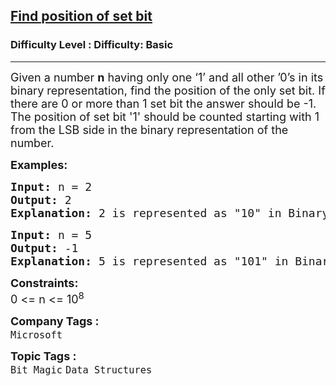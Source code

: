 <h2><a href="https://www.geeksforgeeks.org/problems/find-position-of-set-bit3706/1?page=1&category=Bit%20Magic&difficulty=Basic&sortBy=submissions">Find position of set bit</a></h2><h3>Difficulty Level : Difficulty: Basic</h3><hr><div class="problems_problem_content__Xm_eO"><p><span style="font-size: 18px;">Given a number <strong>n</strong> having only one ‘1’ and all other ’0’s in its binary representation, find the position of the only set bit. If there are 0 or more than 1 set bit the answer should be -1. The position of set bit '1' should be counted starting with 1 from the LSB side in the binary representation of the number.</span></p>
<p><span style="font-size: 18px;"><strong>Examples:</strong></span></p>
<pre><span style="font-size: 18px;"><strong style="font-size: 18px;">Input:</strong> </span><span style="font-size: 18px;">n =<strong> </strong>2</span>
<span style="font-size: 18px;"><strong><span style="font-size: 18px;">Output:</span> </strong></span><span style="font-size: 18px;">2</span>
<span style="font-size: 18px;"><strong><span style="font-size: 18px;">Explanation:</span> </strong></span><span style="font-size: 18px;">2 is represented as "10" in Binary. As we see there's only one set bit and it's in position 2.<br></span></pre>
<pre><span style="font-size: 18px;"><strong style="font-size: 18px;">Input:</strong><strong> </strong></span><span style="font-size: 18px;">n =<strong> </strong>5</span>
<span style="font-size: 18px;"><strong><span style="font-size: 18px;">Output:</span> </strong></span><span style="font-size: 18px;">-1</span>
<span style="font-size: 18px;"><strong><span style="font-size: 18px;">Explanation:</span> </strong></span><span style="font-size: 18px;">5 is represented as "101" in Binary. As we see there's two set bits and thus the output -1.</span>
</pre>
<p><span style="font-size: 18px;"><strong>Constraints:</strong></span><br><span style="font-size: 18px;">0 &lt;= n &lt;= 10<sup>8</sup></span></p></div><p><span style=font-size:18px><strong>Company Tags : </strong><br><code>Microsoft</code>&nbsp;<br><p><span style=font-size:18px><strong>Topic Tags : </strong><br><code>Bit Magic</code>&nbsp;<code>Data Structures</code>&nbsp;